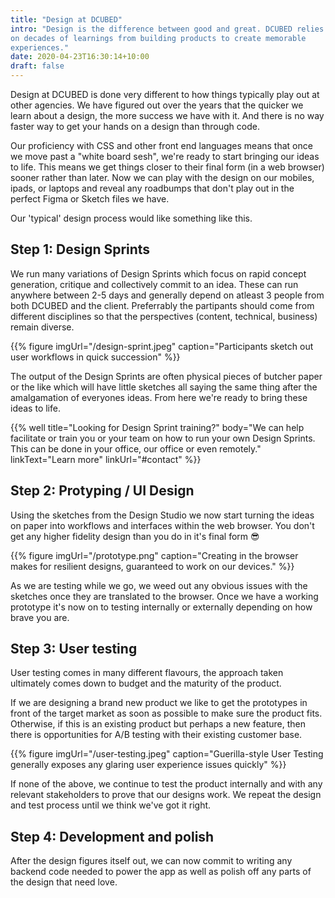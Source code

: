 ```yaml
---
title: "Design at DCUBED"
intro: "Design is the difference between good and great. DCUBED relies
on decades of learnings from building products to create memorable
experiences."
date: 2020-04-23T16:30:14+10:00
draft: false
---
```


Design at DCUBED is done very different to how things typically play out at
other agencies. We have figured out over the years that the quicker we learn
about a design, the more success we have with it. And there is no way faster
way to get your hands on a design than through code.

Our proficiency with CSS and other front end languages means that once we move
past a "white board sesh", we're ready to start bringing our ideas to life.
This means we get things closer to their final form (in a web browser) sooner
rather than later. Now we can play with the design on our mobiles, ipads, or
laptops and reveal any roadbumps that don't play out in the perfect Figma or
Sketch files we have.

Our 'typical' design process would like something like this.

## Step 1: Design Sprints

We run many variations of Design Sprints which focus on rapid concept
generation, critique and collectively commit to an idea. These can run anywhere
between 2-5 days and generally depend on atleast 3 people from both DCUBED and
the client. Preferrably the partipants should come from different disciplines
so that the perspectives (content, technical, business) remain diverse.

{{% figure imgUrl="/design-sprint.jpeg" caption="Participants sketch out user workflows in quick succession" %}}

The output of the Design Sprints are often physical pieces of butcher paper or
the like which will have little sketches all saying the same thing after the amalgamation of everyones ideas. From here we're ready to bring these ideas to life.

{{% well title="Looking for Design Sprint training?" body="We can help facilitate or train you or your team on how to run your own Design Sprints. This can be done in your office, our office or even remotely." linkText="Learn more" linkUrl="#contact" %}}

## Step 2: Protyping / UI Design

Using the sketches from the Design Studio we now start turning the ideas on
paper into workflows and interfaces within the web browser. You don't get any
higher fidelity design than you do in it's final form :sunglasses:

{{% figure imgUrl="/prototype.png" caption="Creating in the browser makes for resilient designs, guaranteed to work on our devices." %}}

As we are testing while we go, we weed out any obvious issues with the sketches
once they are translated to the browser. Once we have a working
prototype it's now on to testing internally or externally depending on how
brave you are.

## Step 3: User testing

User testing comes in many different flavours, the approach taken ultimately
comes down to budget and the maturity of the product.

If we are designing a brand new product we like to get the prototypes in front
of the target market as soon as possible to make sure the product fits.
Otherwise, if this is an existing product but perhaps a new feature, then there
is opportunities for A/B testing with their existing customer base.

{{% figure imgUrl="/user-testing.jpeg" caption="Guerilla-style User Testing generally exposes any glaring user experience issues quickly" %}}

If none of the above, we continue to test the product internally and with any
relevant stakeholders to prove that our designs work. We repeat the design and
test process until we think we've got it right.

## Step 4: Development and polish

After the design figures itself out, we can now commit to writing any backend
code needed to power the app as well as polish off any parts of the design that
need love.
